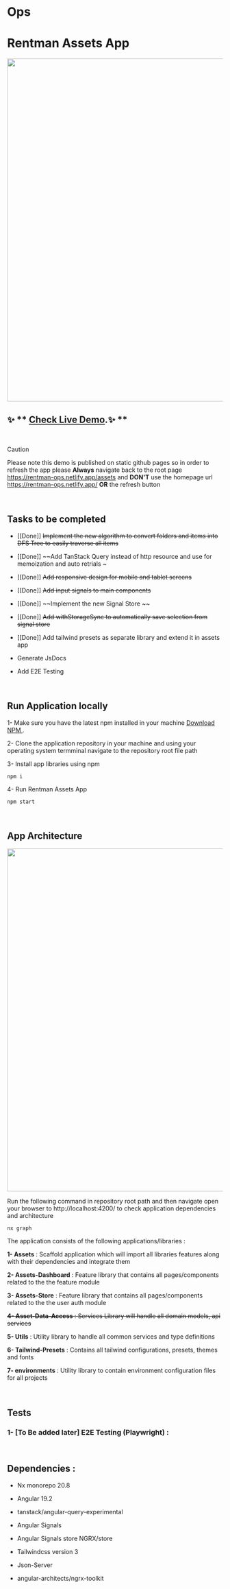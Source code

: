 # Ops

# Rentman Assets App

<a alt="Rentman logo" href="https://rentman-ops.netlify.app/assets" target="_blank" rel="noreferrer"><img src="https://rentman-ops.netlify.app/rentman-logo.svg" width="800"></a>

## ✨ ** [Check Live Demo](https://rentman-ops.netlify.app/assets).✨ **

<br>

> [!CAUTION]
> Please note this demo is published on static github pages so in order to refresh the app please **Always** navigate back to the root page https://rentman-ops.netlify.app/assets and **DON'T** use the homepage url https://rentman-ops.netlify.app/ **OR** the refresh button

<br>

## Tasks to be completed

-   [[Done]] ~~Implement the new algorithm to convert folders and items into DFS Tree to easily traverse all items~~

-   [[Done]] ~~Add TanStack Query instead of http resource and use for memoization and auto retrials ~

-   [[Done]] ~~Add responsive design for mobile and tablet screens~~

-   [[Done]] ~~Add input signals to main components~~

-   [[Done]] ~~Implement the new Signal Store ~~

-   [[Done]] ~~Add withStorageSync to automatically save selection from signal store~~

-   [[Done]] Add tailwind presets as separate library and extend it in assets app

-   Generate JsDocs

-   Add E2E Testing

<br>

## Run Application locally

1- Make sure you have the latest npm installed in your machine [Download NPM ](https://nodejs.org/en/download).

2- Clone the application repository in your machine and using your operating system termminal navigate to the repository root file path

3- Install app libraries using npm

```
npm i
```

4- Run Rentman Assets App

```
npm start
```

<br>

## App Architecture

<img src="https://rentman-ops.netlify.app/graph.jpg" width="800">

Run the following command in repository root path and then navigate open your browser to http://localhost:4200/ to check application dependencies and architecture

```
nx graph
```

The application consists of the following applications/libraries :

**1- Assets** : Scaffold application which will import all libraries features along with their dependencies and integrate them

**2- Assets-Dashboard** : Feature library that contains all pages/components related to the the feature module

**3- Assets-Store** : Feature library that contains all pages/components related to the the user auth module

~~**4- Asset-Data-Access** : Services Library will handle all domain models, api services~~

**5- Utils** : Utility library to handle all common services and type definitions

**6- Tailwind-Presets** : Contains all tailwind configurations, presets, themes and fonts

**7- environments** : Utility library to contain environment configuration files for all projects

<br>

## Tests

### 1- [To Be added later] E2E Testing (Playwright) :

<br>

## Dependencies :

-   Nx monorepo 20.8

-   Angular 19.2

-   tanstack/angular-query-experimental

-   Angular Signals

-   Angular Signals store NGRX/store

-   Tailwindcss version 3

-   Json-Server

-   angular-architects/ngrx-toolkit
